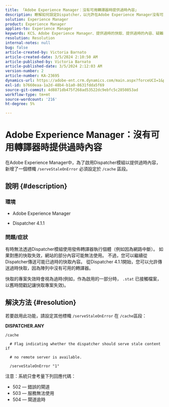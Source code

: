 ```yaml
---
title: 「Adobe Experience Manager：沒有可用轉譯器時提供過時內容」
description: 瞭解如何設定Dispatcher，以允許在Adobe Experience Manager沒有可用轉譯器時傳送過時的快取。
solution: Experience Manager
product: Experience Manager
applies-to: Experience Manager
keywords: KCS、Adobe Experience Manager、提供過時的快取、提供過時的內容、疑難排解、疑難排解、Dispatcher、AEM
resolution: Resolution
internal-notes: null
bug: false
article-created-by: Victoria Barnato
article-created-date: 3/5/2024 2:10:50 AM
article-published-by: Victoria Barnato
article-published-date: 3/5/2024 2:12:03 AM
version-number: 2
article-number: KA-23695
dynamics-url: https://adobe-ent.crm.dynamics.com/main.aspx?forceUCI=1&pagetype=entityrecord&etn=knowledgearticle&id=8adb4f94-95da-ee11-904c-000d3a3110f0
exl-id: b7660eaa-1a2d-48b4-b1a0-8631fdda5f69
source-git-commit: 4d8871db475f268ad53522dc9ebfc5c2850853ad
workflow-type: tm+mt
source-wordcount: '216'
ht-degree: 5%

---
```


# Adobe Experience Manager：沒有可用轉譯器時提供過時內容


在Adobe Experience Manager中，為了啟用Dispatcher模組以提供過時內容，新增了一個標幟 `/serveStaleOnError` 必須設定於 `/cache` 區段。

## 說明 {#description}


### <b>環境</b>

- Adobe Experience Manager


- Dispatcher 4.1.1


### <b>問題/症狀</b>

有時無法透過Dispatcher模組使用發佈轉譯器執行個體（例如因為網路中斷）。 如果對應的快取失效，網站的部分內容可能無法使用。 不過，您可以繼續從Dispatcher傳送可能已過時的快取內容。 從Dispatcher 4.1.1開始，您可以允許傳送過時快取，因為陣列中沒有可用的轉譯器。

快取的專案失效時會視為過時(例如，作為啟用的一部分時， `.stat` 已接觸檔案，以舊時間戳記讓快取專案失效)。


## 解決方法 {#resolution}


若要啟用此功能，請設定其他標幟 `/serveStaleOnError` 在 `/cache`區段：

<b>DISPATCHER.ANY</b>


```
/cache

  # Flag indicating whether the dispatcher should serve stale content if

  # no remote server is available.

  /serveStaleOnError "1"
```




注意：系統只會考量下列回應代碼：

- 502 — 錯誤的閘道
- 503 — 服務無法使用
- 504 — 閘道逾時
